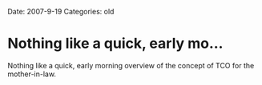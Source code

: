 Date: 2007-9-19
Categories: old

# Nothing like a quick, early mo…

Nothing like a quick, early morning overview of the concept of TCO for the mother-in-law.
